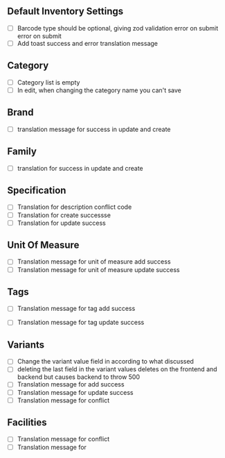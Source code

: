## Default Inventory Settings
- [ ] Barcode type should be optional, giving zod validation error on submit error on submit
- [ ] Add toast success and error translation message

## Category
- [ ] Category list is empty
- [ ] In edit, when changing the category name you can't save

## Brand 
- [ ] translation message for success in update and create

## Family
- [ ] translation for success in update and create

## Specification
- [ ] Translation for description conflict code
- [ ] Translation for create successse
- [ ] Translation for update success
## Unit Of Measure
- [ ] Translation message for unit of measure add success
- [ ] Translation message for unit of measure update success 

## Tags 
- [ ] Translation message for tag add success
- [ ] Translation message for tag update success


## Variants 
- [ ] Change the variant value field in according to what discussed 
- [ ] deleting the last field in the variant values deletes on the frontend and backend but causes backend to throw 500
- [ ] Translation message for add success
- [ ] Translation message for update success
- [ ] Translation message for conflict

## Facilities
- [ ] Translation message for conflict
- [ ] Translation message for 